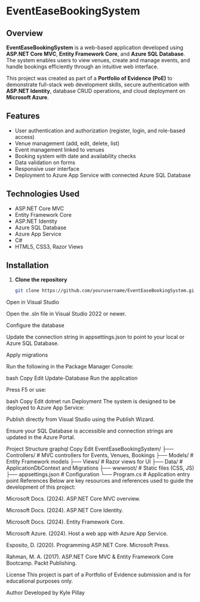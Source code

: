 # EventEaseBookingSystem

## Overview

**EventEaseBookingSystem** is a web-based application developed using **ASP.NET Core MVC**, **Entity Framework Core**, and **Azure SQL Database**. The system enables users to view venues, create and manage events, and handle bookings efficiently through an intuitive web interface.

This project was created as part of a **Portfolio of Evidence (PoE)** to demonstrate full-stack web development skills, secure authentication with **ASP.NET Identity**, database CRUD operations, and cloud deployment on **Microsoft Azure**.

## Features

- User authentication and authorization (register, login, and role-based access)
- Venue management (add, edit, delete, list)
- Event management linked to venues
- Booking system with date and availability checks
- Data validation on forms
- Responsive user interface
- Deployment to Azure App Service with connected Azure SQL Database

## Technologies Used

- ASP.NET Core MVC
- Entity Framework Core
- ASP.NET Identity
- Azure SQL Database
- Azure App Service
- C#
- HTML5, CSS3, Razor Views

## Installation

1. **Clone the repository**

   ```bash
   git clone https://github.com/yourusername/EventEaseBookingSystem.git
Open in Visual Studio

Open the .sln file in Visual Studio 2022 or newer.

Configure the database

Update the connection string in appsettings.json to point to your local or Azure SQL Database.

Apply migrations

Run the following in the Package Manager Console:

bash
Copy
Edit
Update-Database
Run the application

Press F5 or use:

bash
Copy
Edit
dotnet run
Deployment
The system is designed to be deployed to Azure App Service:

Publish directly from Visual Studio using the Publish Wizard.

Ensure your SQL Database is accessible and connection strings are updated in the Azure Portal.

Project Structure
graphql
Copy
Edit
EventEaseBookingSystem/
├── Controllers/          # MVC controllers for Events, Venues, Bookings
├── Models/               # Entity Framework models
├── Views/                # Razor views for UI
├── Data/                 # ApplicationDbContext and Migrations
├── wwwroot/              # Static files (CSS, JS)
├── appsettings.json      # Configuration
└── Program.cs            # Application entry point
References
Below are key resources and references used to guide the development of this project:

Microsoft Docs. (2024). ASP.NET Core MVC overview.

Microsoft Docs. (2024). ASP.NET Core Identity.

Microsoft Docs. (2024). Entity Framework Core.

Microsoft Azure. (2024). Host a web app with Azure App Service.

Esposito, D. (2020). Programming ASP.NET Core. Microsoft Press.

Rahman, M. A. (2017). ASP.NET Core MVC & Entity Framework Core Bootcamp. Packt Publishing.

License
This project is part of a Portfolio of Evidence submission and is for educational purposes only.

Author
Developed by Kyle Pillay
